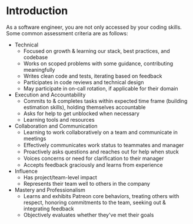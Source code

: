 # Introduction

As a software engineer, you are not only accessed by your coding skills. Some common assessment criteria are as follows:

* Technical
  * Focused on growth & learning our stack, best practices, and codebase
  * Works on scoped problems with some guidance, contributing meaningfully
  * Writes clean code and tests, iterating based on feedback
  * Participates in code reviews and technical design
  * May participate in on-call rotation, if applicable for their domain
* Execution and Accountability
  * Commits to & completes tasks within expected time frame \(building estimation skills\), holding themselves accountable
  * Asks for help to get unblocked when necessary
  * Learning tools and resources
* Collaboration and Communication
  * Learning to work collaboratively on a team and communicate in meetings
  * Eﬀectively communicates work status to teammates and manager
  * Proactively asks questions and reaches out for help when stuck
  * Voices concerns or need for clariﬁcation to their manager
  * Accepts feedback graciously and learns from experience
* Influence
  * Has project/team-level impact
  * Represents their team well to others in the company
* Mastery and Professionalism
  * Learns and exhibits Patreon core behaviors, treating others with respect, honoring commitments to the team, seeking out & integrating feedback
  * Objectively evaluates whether they've met their goals

